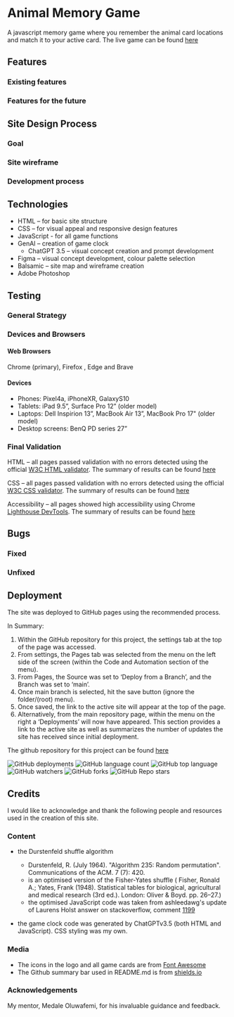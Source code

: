 # Animal Memory Game

A javascript memory game where you remember the animal card locations and match it to your active card.
The live game can be found [here](https://annytomica.github.io/memory_game/)

## Features
### Existing features

### Features for the future

## Site Design Process
### Goal
### Site wireframe
### Development process

## Technologies
- HTML – for basic site structure
- CSS – for visual appeal and responsive design features
- JavaScript - for all game functions
- GenAI – creation of game clock
    - ChatGPT 3.5 – visual concept creation and prompt development
- Figma – visual concept development, colour palette selection
- Balsamic – site map and wireframe creation 
- Adobe Photoshop

## Testing
### General Strategy
### Devices and Browsers
#### Web Browsers
Chrome (primary), Firefox , Edge and Brave

#### Devices
- Phones: Pixel4a, iPhoneXR, GalaxyS10
- Tablets: iPad 9.5”, Surface Pro 12” (older model)
- Laptops: Dell Inspirion 13”, MacBook Air 13”, MacBook Pro 17" (older model)
- Desktop screens: BenQ PD series 27”

### Final Validation
HTML – all pages passed validation with no errors detected using the official [W3C HTML validator](https://validator.w3.org/). The summary of results can be found [here](assets/readme/html-validation.png)

CSS – all pages passed validation with no errors detected using the official [W3C CSS validator](https://jigsaw.w3.org/css-validator/). The summary of results can be found [here](assets/readme/css-valdation.png)

Accessibility – all pages showed high accessibility using Chrome [Lighthouse DevTools](https://developer.chrome.com/docs/lighthouse/). The summary of results can be found [here](assets/readme/Lighthouse-validation.png)

## Bugs
### Fixed
### Unfixed

## Deployment
The site was deployed to GitHub pages using the recommended process.

In Summary:
1.	Within the GitHub repository for this project, the settings tab at the top of the page was accessed.
2.	From settings, the Pages tab was selected from the menu on the left side of the screen (within the Code and Automation section of the menu).
3.	From Pages, the Source was set to ‘Deploy from a Branch’, and the Branch was set to ‘main’.
4.	Once main branch is selected, hit the save button (ignore the folder/(root) menu).
5.	Once saved, the link to the active site will appear at the top of the page.
6.	Alternatively, from the main repository page, within the menu on the right a ‘Deployments’ will now have appeared. This section provides a link to the active site as well as summarizes the number of updates the site has received since initial deployment.

The github repository for this project can be found [here](https://github.com/Annytomica/memory_game/)

![GitHub deployments](https://img.shields.io/github/deployments/Annytomica/memory_game/github-pages)
![GitHub language count](https://img.shields.io/github/languages/count/Annytomica/memory_game)
![GitHub top language](https://img.shields.io/github/languages/top/Annytomica/memory_game?color=yellow)
![GitHub watchers](https://img.shields.io/github/watchers/Annytomica/memory_game)
![GitHub forks](https://img.shields.io/github/forks/Annytomica/memory_game?style=social)
![GitHub Repo stars](https://img.shields.io/github/stars/Annytomica/memory_game?style=social)

## Credits
I would like to acknowledge and thank the following people and resources used in the creation of this site.
### Content
-	the Durstenfeld shuffle algorithm
    - Durstenfeld, R. (July 1964). "Algorithm 235: Random permutation". Communications of the ACM. 7 (7): 420.
    - is an optimised version of the Fisher-Yates shuffle ( Fisher, Ronald A.; Yates, Frank (1948). Statistical tables for biological, agricultural and medical research (3rd ed.). London: Oliver & Boyd. pp. 26–27.)
    - the optimised JavaScript code was taken from ashleedawg's update of Laurens Holst answer on stackoverflow, comment [1199](https://stackoverflow.com/questions/2450954/how-to-randomize-shuffle-a-javascript-array)

- the game clock code was generated by ChatGPTv3.5 (both HTML and JavaScript). CSS styling was my own.

### Media
-	The icons in the logo and all game cards are from [Font Awesome](https://fontawesome.com/)
-	The Github summary bar used in README.md is from [shields.io](https://shields.io/badges/)

### Acknowledgements

My mentor, Medale Oluwafemi, for his invaluable guidance and feedback.
